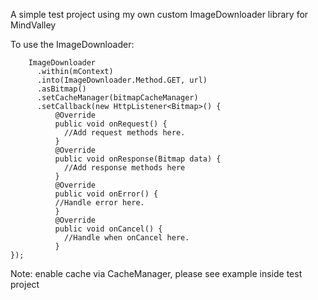 A simple test project using my own custom ImageDownloader library for MindValley

To use the ImageDownloader:

		ImageDownloader
          .within(mContext)
          .into(ImageDownloader.Method.GET, url)
          .asBitmap()
          .setCacheManager(bitmapCacheManager)
          .setCallback(new HttpListener<Bitmap>() {
              @Override
              public void onRequest() {
                //Add request methods here.
              }
              @Override
              public void onResponse(Bitmap data) {
                //Add response methods here
              }
              @Override
              public void onError() {
              //Handle error here.
              }
              @Override
              public void onCancel() {
                //Handle when onCancel here.
              }
  	});
          
Note: enable cache via CacheManager, please see example inside test project
